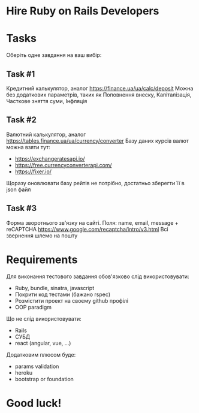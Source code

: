 # Hire Ruby on Rails Developers

# Tasks

Оберіть одне завдання на ваш вибір:

## Task #1

Кредитний калькулятор, аналог https://finance.ua/ua/calc/deposit
Можна без додаткових параметрів, таких як Поповнення внеску, Капіталізація, Часткове зняття суми, Інфляція

## Task #2

Валютний калькулятор, аналог https://tables.finance.ua/ua/currency/converter
Базу даних курсів валют можна взяти тут:
- https://exchangeratesapi.io/
- https://free.currencyconverterapi.com/
- https://fixer.io/

Щоразу оновлювати базу рейтів не потрібно, достатньо зберегти її в json файл

## Task #3

Форма зворотнього зв'язку на сайті.
Поля: name, email, message + reCAPTCHA https://www.google.com/recaptcha/intro/v3.html
Всі звернення шлемо на пошту

# Requirements

Для виконання тестового завдання обов'язково слід використовувати:

 - Ruby, bundle, sinatra, javascript
 - Покрити код тестами (бажано rspec)
 - Розмістити проект на своєму github профілі
 - OOP paradigm

Що не слід використовувати:

  - Rails
  - СУБД
  - react (angular, vue, ...)

Додатковим плюсом буде:

  - params validation
  - heroku
  - bootstrap or foundation

# Good luck!
